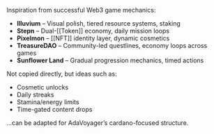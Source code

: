 
Inspiration from successful Web3 game mechanics:

- **Illuvium** – Visual polish, tiered resource systems, staking
- **Stepn** – Dual-[[Token]] economy, daily mission loops
- **Pixelmon** – [[NFT]] identity layer, dynamic cosmetics
- **TreasureDAO** – Community-led questlines, economy loops across games
- **Sunflower Land** – Gradual progression mechanics, timed actions

Not copied directly, but ideas such as:
- Cosmetic unlocks
- Daily streaks
- Stamina/energy limits
- Time-gated content drops

...can be adapted for AdaVoyager’s cardano-focused structure.